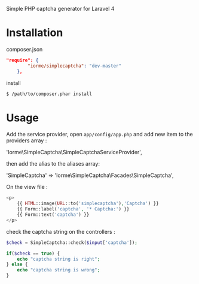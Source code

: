 Simple PHP captcha generator for Laravel 4 

# Installation

composer.json
```json
"require": {
		"iorme/simplecaptcha": "dev-master"
	},
```
install 
```bash
$ /path/to/composer.phar install
```

# Usage

Add the service provider, open `app/config/app.php` and add new item to the providers array :

'Iorme\SimpleCaptcha\SimpleCaptchaServiceProvider',

then add the alias to the aliases array:

'SimpleCaptcha'	  => 'Iorme\SimpleCaptcha\Facades\SimpleCaptcha',	

On the view file :

```php
<p>
    {{ HTML::image(URL::to('simplecaptcha'),'Captcha') }}
    {{ Form::label('captcha', '* Captcha:') }}
    {{ Form::text('captcha') }}
</p>
```

check the captcha string on the controllers :

```php
$check = SimpleCaptcha::check($input['captcha']);

if($check == true) {
	echo "captcha string is right";
} else {
	echo "captcha string is wrong";
}
```